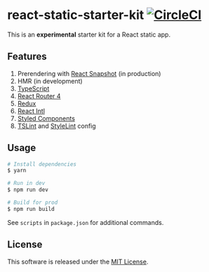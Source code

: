 # react-static-starter-kit [![CircleCI](https://circleci.com/gh/andrewscwei/react-static-starter-kit.svg?style=svg)](https://circleci.com/gh/andrewscwei/react-static-starter-kit)

This is an **experimental** starter kit for a React static app.

## Features

1. Prerendering with [React Snapshot](https://github.com/geelen/react-snapshot) (in production)
2. HMR (in development)
3. [TypeScript](https://www.typescriptlang.org/)
4. [React Router 4](https://reacttraining.com/react-router/)
5. [Redux](https://redux.js.org/introduction)
6. [React Intl](https://github.com/yahoo/react-intl/wiki)
7. [Styled Components](https://www.styled-components.com/)
8. [TSLint](https://palantir.github.io/tslint/) and [StyleLint](https://stylelint.io/) config

## Usage

```sh
# Install dependencies
$ yarn

# Run in dev
$ npm run dev

# Build for prod
$ npm run build
```

See `scripts` in `package.json` for additional commands.

## License

This software is released under the [MIT License](http://opensource.org/licenses/MIT).
